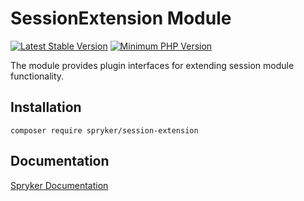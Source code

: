 # SessionExtension Module
[![Latest Stable Version](https://poser.pugx.org/spryker/session-extension/v/stable.svg)](https://packagist.org/packages/spryker/session-extension)
[![Minimum PHP Version](https://img.shields.io/badge/php-%3E%3D%208.3-8892BF.svg)](https://php.net/)

The module provides plugin interfaces for extending session module functionality.

## Installation

```
composer require spryker/session-extension
```

## Documentation

[Spryker Documentation](https://docs.spryker.com)
